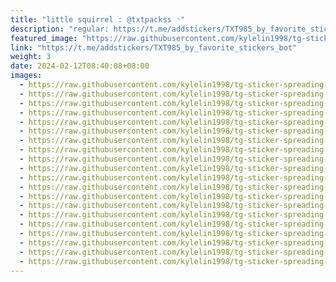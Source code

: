 ```yaml
---
title: "little squirrel : @txtpackss ◝"
description: "regular: https://t.me/addstickers/TXT985_by_favorite_stickers_bot"
featured_image: "https://raw.githubusercontent.com/kylelin1998/tg-sticker-spreading-worldwide-images/main/img/defff6c5-c984-4779-9b0d-5176813133fd.jpg"
link: "https://t.me/addstickers/TXT985_by_favorite_stickers_bot"
weight: 3
date: 2024-02-12T08:40:08+08:00
images:
  - https://raw.githubusercontent.com/kylelin1998/tg-sticker-spreading-worldwide-images/main/img/defff6c5-c984-4779-9b0d-5176813133fd.jpg
  - https://raw.githubusercontent.com/kylelin1998/tg-sticker-spreading-worldwide-images/main/img/93491947-3925-439d-b224-7d32cd644594.jpg
  - https://raw.githubusercontent.com/kylelin1998/tg-sticker-spreading-worldwide-images/main/img/ce85fff9-452e-4ee9-900a-374a51d9bea5.jpg
  - https://raw.githubusercontent.com/kylelin1998/tg-sticker-spreading-worldwide-images/main/img/b7456a5a-38f4-4283-8e61-c6639e2c470c.jpg
  - https://raw.githubusercontent.com/kylelin1998/tg-sticker-spreading-worldwide-images/main/img/fb8d8068-2c13-4dea-8f5b-c8848f1a4106.jpg
  - https://raw.githubusercontent.com/kylelin1998/tg-sticker-spreading-worldwide-images/main/img/245d9a65-a13c-482d-8403-4a9f213b6018.jpg
  - https://raw.githubusercontent.com/kylelin1998/tg-sticker-spreading-worldwide-images/main/img/bcaebb93-1e71-4fc8-a3be-d8640e4f37df.jpg
  - https://raw.githubusercontent.com/kylelin1998/tg-sticker-spreading-worldwide-images/main/img/8fefc40d-43c5-426b-9eef-4156d52edcb9.jpg
  - https://raw.githubusercontent.com/kylelin1998/tg-sticker-spreading-worldwide-images/main/img/b45c9958-2491-4e19-8ee6-67bc37d33576.jpg
  - https://raw.githubusercontent.com/kylelin1998/tg-sticker-spreading-worldwide-images/main/img/87be11c4-9625-4ffc-a875-2b7092ea6f7a.jpg
  - https://raw.githubusercontent.com/kylelin1998/tg-sticker-spreading-worldwide-images/main/img/85b8c3ee-5628-40d3-bf61-3e89db319389.jpg
  - https://raw.githubusercontent.com/kylelin1998/tg-sticker-spreading-worldwide-images/main/img/a375d05d-c50c-45c6-9c62-994e7b34a0f3.jpg
  - https://raw.githubusercontent.com/kylelin1998/tg-sticker-spreading-worldwide-images/main/img/6acb4f93-9ff9-4435-af54-21aee1477a7e.jpg
  - https://raw.githubusercontent.com/kylelin1998/tg-sticker-spreading-worldwide-images/main/img/194ead87-25ac-44da-9d18-ebc61b067f2b.jpg
  - https://raw.githubusercontent.com/kylelin1998/tg-sticker-spreading-worldwide-images/main/img/3c22146e-7409-4f57-8db6-c6fcc161d3cc.jpg
  - https://raw.githubusercontent.com/kylelin1998/tg-sticker-spreading-worldwide-images/main/img/bebfd8ae-4a90-4d97-8e09-53e8bc04a522.jpg
  - https://raw.githubusercontent.com/kylelin1998/tg-sticker-spreading-worldwide-images/main/img/e0a8762f-dae4-445f-9fee-da500ceece00.jpg
  - https://raw.githubusercontent.com/kylelin1998/tg-sticker-spreading-worldwide-images/main/img/d7c82684-693b-431b-8399-8145ff2af927.jpg
  - https://raw.githubusercontent.com/kylelin1998/tg-sticker-spreading-worldwide-images/main/img/a65e50bc-872d-4162-9836-92cf337b871b.jpg
  - https://raw.githubusercontent.com/kylelin1998/tg-sticker-spreading-worldwide-images/main/img/6450067e-115f-4d44-82c4-4546c2b9b88d.jpg
---
```

